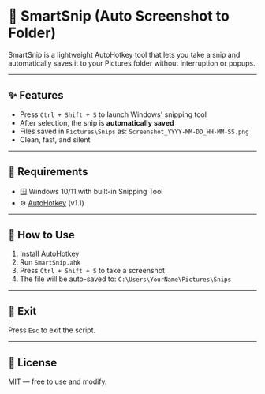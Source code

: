 # 📸 SmartSnip (Auto Screenshot to Folder)

SmartSnip is a lightweight AutoHotkey tool that lets you take a snip and automatically saves it to your Pictures folder without interruption or popups.

---

## ✨ Features

- Press `Ctrl + Shift + S` to launch Windows' snipping tool
- After selection, the snip is **automatically saved**
- Files saved in `Pictures\Snips` as: `Screenshot_YYYY-MM-DD_HH-MM-SS.png`
- Clean, fast, and silent

---

## 🧰 Requirements

- 🪟 Windows 10/11 with built-in Snipping Tool
- ⚙️ [AutoHotkey](https://www.autohotkey.com/) (v1.1)

---

## 🧪 How to Use

1. Install AutoHotkey
2. Run `SmartSnip.ahk`
3. Press `Ctrl + Shift + S` to take a screenshot
4. The file will be auto-saved to: `C:\Users\YourName\Pictures\Snips`

---

## 🚪 Exit
Press `Esc` to exit the script.

---

## 🧾 License
MIT — free to use and modify.
